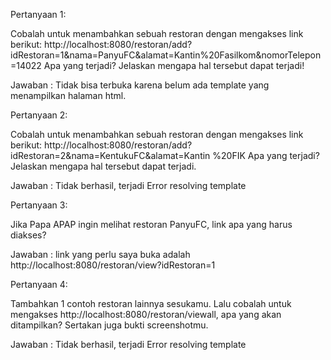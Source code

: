 Pertanyaan 1:

Cobalah untuk menambahkan sebuah restoran dengan mengakses link berikut:
http://localhost:8080/restoran/add?idRestoran=1&nama=PanyuFC&alamat=Kantin%20Fasilkom&nomorTelepon=14022
Apa yang terjadi? Jelaskan mengapa hal tersebut dapat terjadi!

Jawaban : Tidak bisa terbuka karena belum ada template yang menampilkan halaman html.

Pertanyaan 2:

Cobalah untuk menambahkan sebuah restoran dengan mengakses link
berikut:
http://localhost:8080/restoran/add?idRestoran=2&nama=KentukuFC&alamat=Kantin
%20FIK
Apa yang terjadi? Jelaskan mengapa hal tersebut dapat terjadi.

Jawaban : Tidak berhasil, terjadi Error resolving template

Pertanyaan 3:

Jika Papa APAP ingin melihat restoran PanyuFC, link apa yang harus
diakses?

Jawaban : link yang perlu saya buka adalah http://localhost:8080/restoran/view?idRestoran=1

Pertanyaan 4:

Tambahkan 1 contoh restoran lainnya sesukamu. Lalu cobalah untuk
mengakses http://localhost:8080/restoran/viewall, apa yang akan ditampilkan? Sertakan
juga bukti screenshotmu.

Jawaban : Tidak berhasil, terjadi Error resolving template